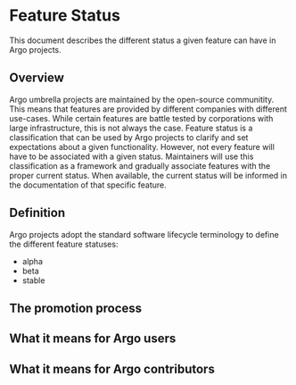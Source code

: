 # Feature Status

This document describes the different status a given feature can have in Argo projects.

## Overview

Argo umbrella projects are maintained by the open-source communitity. This means that features are provided by different companies with different use-cases. While certain features are battle tested by corporations with large infrastructure, this is not always the case. Feature status is a classification that can be used by Argo projects to clarify and set expectations about a given functionality. However, not every feature will have to be associated with a given status. Maintainers will use this classification as a framework and gradually associate features with the proper current status. When available, the current status will be informed in the documentation of that specific feature.

## Definition

Argo projects adopt the standard software lifecycle terminology to define the different feature statuses:

- alpha
- beta
- stable

## The promotion process

## What it means for Argo users

## What it means for Argo contributors

